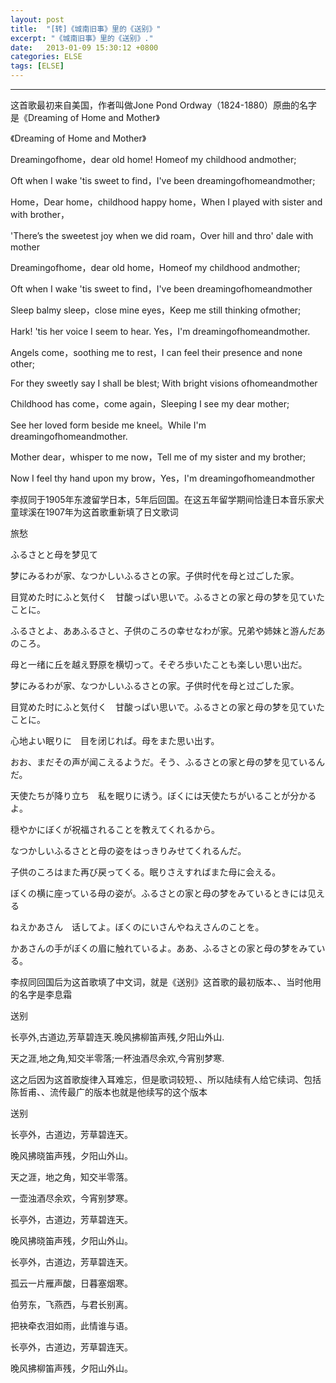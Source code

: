 ```yaml
---
layout: post
title:  "[转]《城南旧事》里的《送别》"
excerpt: "《城南旧事》里的《送别》."
date:   2013-01-09 15:30:12 +0800
categories: ELSE
tags: [ELSE]
---
```

---

这首歌最初来自美国，作者叫做Jone Pond Ordway（1824-1880）原曲的名字是《Dreaming of Home and Mother》


《Dreaming of Home and Mother》

Dreamingofhome，dear old home! Homeof my childhood andmother;

Oft when I wake 'tis sweet to find，I've been dreamingofhomeandmother;

Home，Dear home，childhood happy home，When I played with sister and with brother，

'There’s the sweetest joy when we did roam，Over hill and thro' dale with mother

Dreamingofhome，dear old home，Homeof my childhood andmother;

Oft when I wake 'tis sweet to find，I've been dreamingofhomeandmother

Sleep balmy sleep，close mine eyes，Keep me still thinking ofmother;

Hark! 'tis her voice I seem to hear. Yes，I'm dreamingofhomeandmother.

Angels come，soothing me to rest，I can feel their presence and none other;

For they sweetly say I shall be blest; With bright visions ofhomeandmother

Childhood has come，come again，Sleeping I see my dear mother;

See her loved form beside me kneel。While I'm dreamingofhomeandmother.

Mother dear，whisper to me now，Tell me of my sister and my brother;

Now I feel thy hand upon my brow，Yes，I'm dreamingofhomeandmother



李叔同于1905年东渡留学日本，5年后回国。在这五年留学期间恰逢日本音乐家犬童球溪在1907年为这首歌重新填了日文歌词



旅愁



ふるさとと母を梦见て

梦にみるわが家、なつかしいふるさとの家。子供时代を母と过ごした家。

目覚めた时にふと気付く　甘酸っぱい思いで。ふるさとの家と母の梦を见ていたことに。

ふるさとよ、ああふるさと、子供のころの幸せなわが家。兄弟や姉妹と游んだあのころ。

母と一绪に丘を越え野原を横切って。そぞろ歩いたことも楽しい思い出だ。

梦にみるわが家、なつかしいふるさとの家。子供时代を母と过ごした家。

目覚めた时にふと気付く　甘酸っぱい思いで。ふるさとの家と母の梦を见ていたことに。

心地よい眠りに　目を闭じれば。母をまた思い出す。

おお、まだその声が闻こえるようだ。そう、ふるさとの家と母の梦を见ているんだ。

天使たちが降り立ち　私を眠りに诱う。ぼくには天使たちがいることが分かるよ。

穏やかにぼくが祝福されることを教えてくれるから。

なつかしいふるさとと母の姿をはっきりみせてくれるんだ。

子供のころはまた再び戻ってくる。眠りさえすればまた母に会える。

ぼくの横に座っている母の姿が。ふるさとの家と母の梦をみているときには见える

ねえかあさん　话してよ。ぼくのにいさんやねえさんのことを。

かあさんの手がぼくの眉に触れているよ。ああ、ふるさとの家と母の梦をみている。



李叔同回国后为这首歌填了中文词，就是《送别》这首歌的最初版本、、当时他用的名字是李息霜



送别

长亭外,古道边,芳草碧连天.晚风拂柳笛声残,夕阳山外山.

天之涯,地之角,知交半零落;一杯浊酒尽余欢,今宵别梦寒.



这之后因为这首歌旋律入耳难忘，但是歌词较短、、所以陆续有人给它续词、包括陈哲甫、、流传最广的版本也就是他续写的这个版本





送别



长亭外，古道边，芳草碧连天。

晚风拂晓笛声残，夕阳山外山。

天之涯，地之角，知交半零落。

一壶浊酒尽余欢，今宵别梦寒。

长亭外，古道边，芳草碧连天。

晚风拂晓笛声残，夕阳山外山。

长亭外，古道边，芳草碧连天。

孤云一片雁声酸，日暮塞烟寒。

伯劳东，飞燕西，与君长别离。

把袂牵衣泪如雨，此情谁与语。

长亭外，古道边，芳草碧连天。

晚风拂柳笛声残，夕阳山外山。
